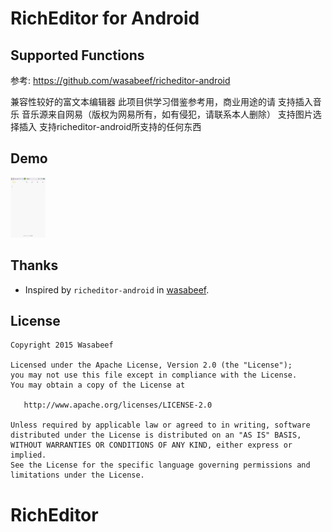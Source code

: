 RichEditor for Android
=============

Supported Functions
---
参考: https://github.com/wasabeef/richeditor-android

兼容性较好的富文本编辑器
此项目供学习借鉴参考用，商业用途的请
支持插入音乐
音乐源来自网易（版权为网易所有，如有侵犯，请联系本人删除）
支持图片选择插入
支持richeditor-android所支持的任何东西

Demo
---

![Demo](./art/demo1.gif)

Thanks
-------

* Inspired by `richeditor-android` in [wasabeef](https://github.com/wasabeef/richeditor-android).

License
-------

    Copyright 2015 Wasabeef

    Licensed under the Apache License, Version 2.0 (the "License");
    you may not use this file except in compliance with the License.
    You may obtain a copy of the License at

       http://www.apache.org/licenses/LICENSE-2.0

    Unless required by applicable law or agreed to in writing, software
    distributed under the License is distributed on an "AS IS" BASIS,
    WITHOUT WARRANTIES OR CONDITIONS OF ANY KIND, either express or implied.
    See the License for the specific language governing permissions and
    limitations under the License.
# RichEditor
